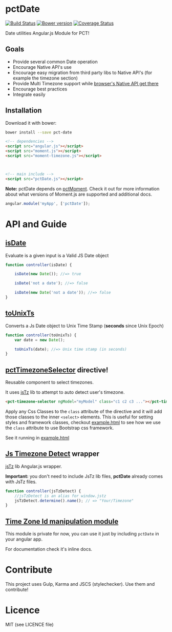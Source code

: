 pctDate
=========

[![Build Status](https://travis-ci.org/percona/pctDate.svg?branch=master)](https://travis-ci.org/percona/pctDate)
[![Bower version](https://badge.fury.io/bo/pct-date.svg)](http://badge.fury.io/bo/pct-date)
[![Coverage Status](https://img.shields.io/coveralls/percona/pctDate.svg)](https://coveralls.io/r/percona/pctDate)


Date utilities Angular.js Module for PCT!

## Goals

- Provide several common Date operation
- Encourage Native API's use
- Encourage easy migration from third party libs to Native API's (for example the timezone section)
- Provide Multi Timezone support while [browser's Native API get there](https://developer.mozilla.org/en-US/docs/Web/JavaScript/Reference/Global_Objects/Intl)
- Encourage best practices
- Integrate easily 

## Installation

Download it with bower:

```sh
bower install --save pct-date
```

```html
<!-- dependencies -->
<script src="angular.js"></script>
<script src="moment.js"></script>
<script src="moment-timezone.js"></script>



<!-- main include -->
<script src="pctDate.js"></script>
```


**Note:** pctDate depends on [pctMoment](https://github.com/percona/pctMoment). 
Check it out for more information about what versions of Moment.js are supported
and additional docs.


```javascript
angular.module('myApp', ['pctDate']);
```


# API and Guide

## [isDate](src/isDate.service.js)

Evaluate is a given input is a Valid JS Date object

```javascript
function controller(isDate) {

    isDate(new Date()); //=> true

    isDate('not a date'); //=> false

    isDate(new Date('not a date')); //=> false
}
```  
    

## [toUnixTs](src/toUnixTs.service.js)

Converts a Js Date object to Unix Time Stamp 
(**seconds** since Unix Epoch)
 


```javascript
function controller(toUnixTs) {
    var date = new Date();

    toUnixTs(date); //=> Unix time stamp (in seconds)
}
```  


## [pctTimezoneSelector](src/timezoneSelector/timezoneSelector.directive.js) directive!


Reusable component to select timezones.

It uses [jsTz](https://bitbucket.org/pellepim/jstimezonedetect) lib to 
attempt to auto detect user's timezone.


```html
<pct-timezone-selector ngModel="myModel" class="c1 c2 c3 ..."></pct-timezone-selector>
```


Apply any Css Classes to the `class` attribute of the directive and it will add those classes
to the inner `<select>` elements.
This is useful for setting styles and framework classes, checkout [example.html](example.html)
to see how we use the `class` attribute to use Bootstrap css framework.

See it running in [example.html](example.html)





## [Js Timezone Detect](src/utils/jsTzDetect) wrapper

[jsTz](https://bitbucket.org/pellepim/jstimezonedetect) lib Angular.js wrapper.

**Important:**  you don't need to include JsTz lib files, **pctDate** already comes
with JsTz files.


```javascript
function controller(jsTzDetect) {
    //jsTzDetect is an alias for window.jstz
    jsTzDetect.determine().name(); // => "Your/Timezone"
}
```


##  [Time Zone Id manipulation module](src/utils/tzId)

This module is private for now, you can use it just by including `pctDate` in your
angular app.

For documentation check it's inline docs.


# Contribute

This project uses Gulp, Karma and JSCS (stylechecker).
Use them and contribute!

# Licence

MIT (see LICENCE file)
